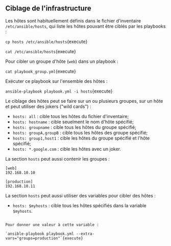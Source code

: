## Ciblage de l'infrastructure

Les hôtes sont habituellement définis dans le fichier d'inventaire `/etc/ansible/hosts`, qui liste les hôtes pouvant être ciblés par les playbooks :

`cp hosts /etc/ansible/hosts`{execute}

`cat /etc/ansible/hosts`{execute}

Pour cibler un groupe d'hôte (`web`) dans un playbook :

`cat playbook_group.yml`{execute}

Exécuter ce playbook sur l'ensemble des hôtes :

`ansible-playbook playbook.yml -i hosts`{execute}

Le ciblage des hôtes peut se faire sur un ou plusieurs groupes, sur un hôte et peut utiliser des jokers ("wild cards") :

- `hosts: all` : cible tous les hôtes du fichier d'inventaire;
- `hosts: hostname` : cible seuelment le nom d'hôte spécifié;
- `hosts: groupname` : cible tous les hôtes du groupe spécifié;
- `hosts: groupA,groupB` : cible tous les hôtes des groupe spécifié;
- `hosts: group1,host1` : cible les hôtes du groupe spécifié et l'hôte spécifié;
- `hosts: *.google.com` : cible les hôtes avec un joker.

La section `hosts` peut aussi contenir les groupes :

```
[web]
192.168.10.10

[production]
192.168.10.11
```

La section `hosts` peut aussi utiliser des variables pour cibler des hôtes :

- `hosts: $myhosts` : cible tous les hôtes spécifiés dans la variable `$myhosts`.
```

Pour donner une valeur à cette variable :

`ansible-playbook playbook.yml --extra-vars="groups=production"`{execute}

